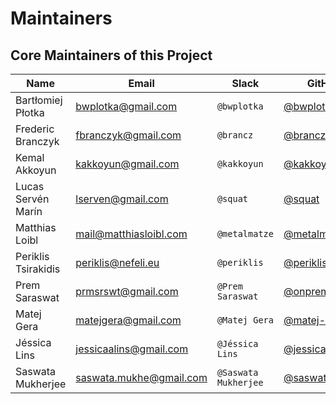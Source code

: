 # Maintainers

## Core Maintainers of this Project

| Name                | Email                   | Slack                | GitHub                                           | Company       |
|---------------------|-------------------------|----------------------|--------------------------------------------------|---------------|
| Bartłomiej Płotka   | bwplotka@gmail.com      | `@bwplotka`          | [@bwplotka](https://github.com/bwplotka)         | Red Hat       |
| Frederic Branczyk   | fbranczyk@gmail.com     | `@brancz`            | [@brancz](https://github.com/brancz)             | Polar Signals |
| Kemal Akkoyun       | kakkoyun@gmail.com      | `@kakkoyun`          | [@kakkoyun](https://github.com/kakkoyun)         | Polar Signals |
| Lucas Servén Marín  | lserven@gmail.com       | `@squat`             | [@squat](https://github.com/squat)               | Unaffiliated  |
| Matthias Loibl      | mail@matthiasloibl.com  | `@metalmatze`        | [@metalmatze](https://github.com/metalmatze)     | Polar Signals |
| Periklis Tsirakidis | periklis@nefeli.eu      | `@periklis`          | [@periklis](https://github.com/periklis)         | Red Hat       |
| Prem Saraswat       | prmsrswt@gmail.com      | `@Prem Saraswat`     | [@onprem](https://github.com/onprem)             | Red Hat       |
| Matej Gera          | matejgera@gmail.com     | `@Matej Gera`        | [@matej-g](https://github.com/matej-g)           | Red Hat       |
| Jéssica Lins        | jessicaalins@gmail.com  | `@Jéssica Lins`      | [@jessicalins](https://github.com/jessicalins)   | Red Hat       |
| Saswata Mukherjee   | saswata.mukhe@gmail.com | `@Saswata Mukherjee` | [@saswatamcode](https://github.com/saswatamcode) | Red Hat       |
